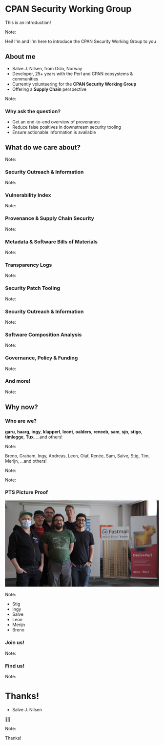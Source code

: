 [comment]: # (Compile this presentation with the command below)
[comment]: # (mdslides fosdem2024-cpan-sec-presentation.md --include ../media)
[comment]: # (...or by running the Makefile with "make")
[comment]: # (mdslides can be installed from https://github.com/dadoomer/markdown-slides/)

[comment]: # (THEME = solarized)

[comment]: # (minScale: 0.2)
[comment]: # (maxScale: 4.0)
[comment]: # (controls: true)
[comment]: # (width: "960")
[comment]: # (height: "700")
[comment]: # (help: true)
[comment]: # (progress: true)
[comment]: # (controlsBackArrows: "true")


# CPAN Security Working Group

This is an introduction!

Note:

Hei! I'm <NAME> and I'm here to introduce the CPAN Security Working Group to you


[comment]: # (!!!)

## About me

* Salve J. Nilsen, from Oslo, Norway
* Developer, 25+ years with the Perl and CPAN ecosystems & communities
* Currently volunteering for the **CPAN Security Working Group**
* Offering a **Supply Chain** perspective

Note:


[comment]: # (|||)

### Why ask the question?

- Get an end-to-end overview of provenance
- Reduce false positives in downstream security tooling
- Ensure actionable information is available


[comment]: # (!!!)

## What do we care about?

Note:



[comment]: # (|||)

### Security Outreach & Information


Note:


[comment]: # (|||)

### Vulnerability Index

Note:


[comment]: # (|||)

### Provenance & Supply Chain Security


Note:

[comment]: # (|||)

### Metadata & Software Bills of Materials


Note:


[comment]: # (|||)

### Transparency Logs


Note:


[comment]: # (|||)

### Security Patch Tooling


Note:



[comment]: # (|||)

### Security Outreach & Information



Note:



[comment]: # (|||)

### Software Composition Analysis


Note:



[comment]: # (|||)

### Governance, Policy & Funding


Note:


[comment]: # (|||)

### And more!


Note:

[comment]: # (!!!)

## Why now?


[comment]: # (!!!)

### Who are we?

**garu**, **haarg**, **ingy**, **klapperl**, **leont**, **oalders**, **reneeb**, **sam**, **sjn**, **stigo**, **timlegge**, **Tux**, …and others!


Note:

Breno, Graham, Ingy, Andreas, Leon, Olaf, Renée, Sam, Salve, Stig, Tim, Merijn, …and others!


Note:


[comment]: # (!!!)


Note:

[comment]: # (!!!)

### PTS Picture Proof

![Group picture showing stigo, ingy, sjn, leont, tux and garu](media/cpan-sec-group-picture-PTS2023.jpeg)

Note:

* Stig
* Ingy
* Salve
* Leon
* Merijn
* Breno


[comment]: # (!!!)

### Join us!


Note:



[comment]: # (!!!)

### Find us!


Note:



[comment]: # (!!!)

# Thanks!

* Salve J. Nilsen

🦆🦆


Note:

Thanks!
